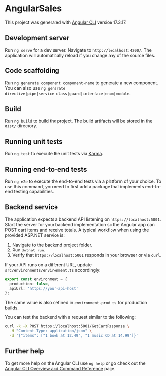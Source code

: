 # AngularSales

This project was generated with [Angular CLI](https://github.com/angular/angular-cli) version 17.3.17.

## Development server

Run `ng serve` for a dev server. Navigate to `http://localhost:4200/`. The application will automatically reload if you change any of the source files.

## Code scaffolding

Run `ng generate component component-name` to generate a new component. You can also use `ng generate directive|pipe|service|class|guard|interface|enum|module`.

## Build

Run `ng build` to build the project. The build artifacts will be stored in the `dist/` directory.

## Running unit tests

Run `ng test` to execute the unit tests via [Karma](https://karma-runner.github.io).

## Running end-to-end tests

Run `ng e2e` to execute the end-to-end tests via a platform of your choice. To use this command, you need to first add a package that implements end-to-end testing capabilities.

## Backend service

The application expects a backend API listening on `https://localhost:5001`. Start the server for your backend implementation so the Angular app can POST cart items and receive totals. A typical workflow when using the provided ASP.NET service is:

1. Navigate to the backend project folder.
2. Run `dotnet run`.
3. Verify that `https://localhost:5001` responds in your browser or via `curl`.

If your API runs on a different URL, update `src/environments/environment.ts` accordingly:

```ts
export const environment = {
  production: false,
  apiUrl: 'https://your-api-host'
};
```

The same value is also defined in `environment.prod.ts` for production builds.

You can test the backend with a request similar to the following:

```bash
curl -k -X POST https://localhost:5001/GetCartResponse \
  -H "Content-Type: application/json" \
  -d '{"items": ["1 book at 12.49", "1 music CD at 14.99"]}'
```

## Further help

To get more help on the Angular CLI use `ng help` or go check out the [Angular CLI Overview and Command Reference](https://angular.io/cli) page.
